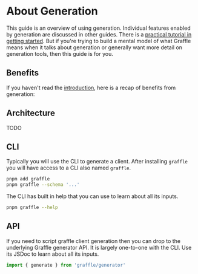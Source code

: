 # About Generation

This guide is an overview of using generation. Individual features enabled by generation are discussed in other guides. There is a [practical tutorial in getting started](../overview/getting-started-generated.md). But if you're trying to build a mental model of what Graffle means when it talks about generation or generally want more detail on generation tools, then this guide is for you.

## Benefits

If you haven't read the [introduction](../overview/introduction.md), here is a recap of benefits from generation:

<!--@include: @/_snippets/benefits.md-->

## Architecture

TODO

## CLI

Typically you will use the CLI to generate a client. After installing `graffle` you will have access to a CLI also named `graffle`.

```bash
pnpm add graffle
pnpm graffle --schema '...'
```

The CLI has built in help that you can use to learn about all its inputs.

```bash
pnpm graffle --help
```

## API

If you need to script graffle client generation then you can drop to the underlying Graffle generator API. It is largely one-to-one with the CLI. Use its JSDoc to learn about all its inputs.

```ts
import { generate } from 'graffle/generator'
```
